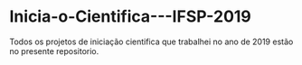 # Inicia-o-Cientifica---IFSP-2019
Todos os projetos de iniciação cientifica que trabalhei no ano de 2019 estão no presente repositorio.
